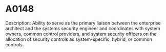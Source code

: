 # A0148
Description: Ability to serve as the primary liaison between the enterprise architect and the systems security engineer and coordinates with system owners, common control providers, and system security officers on the allocation of security controls as system-specific, hybrid, or common controls.
